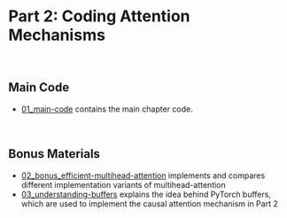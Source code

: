# Part 2: Coding Attention Mechanisms

&nbsp;
## Main Code

- [01_main-code](01_main-code) contains the main chapter code.

&nbsp;
## Bonus Materials

- [02_bonus_efficient-multihead-attention](02_bonus_efficient-multihead-attention) implements and compares different implementation variants of multihead-attention
- [03_understanding-buffers](03_understanding-buffers) explains the idea behind PyTorch buffers, which are used to implement the causal attention mechanism in Part 2